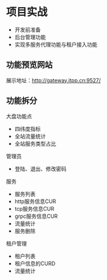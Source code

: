 # 项目实战
- 开发前准备
- 后台管理功能
- 实现多服务代理功能与租户接入功能

## 功能预览网站
展示地址：http://gateway.itpp.cn:9527/

## 功能拆分
大盘功能点
- 四纬度指标
- 全站流量统计
- 全站服务类型占比

管理员
- 登陆、退出、修改密码

服务
- 服务列表
- http服务信息CUR
- tcp服务信息CUR
- grpc服务信息CUR
- 流量统计
- 服务删除

租户管理
- 租户列表
- 租户信息的CURD
- 流量统计
